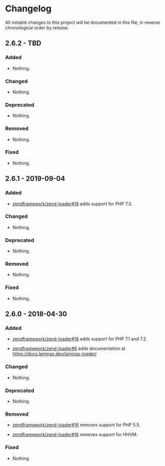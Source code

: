# Changelog

All notable changes to this project will be documented in this file, in reverse chronological order by release.

## 2.6.2 - TBD

### Added

- Nothing.

### Changed

- Nothing.

### Deprecated

- Nothing.

### Removed

- Nothing.

### Fixed

- Nothing.

## 2.6.1 - 2019-09-04

### Added

- [zendframework/zend-loader#18](https://github.com/zendframework/zend-loader/pull/18) adds support for PHP 7.3.

### Changed

- Nothing.

### Deprecated

- Nothing.

### Removed

- Nothing.

### Fixed

- Nothing.

## 2.6.0 - 2018-04-30

### Added

- [zendframework/zend-loader#16](https://github.com/zendframework/zend-loader/pull/16) adds support for PHP 7.1 and 7.2.

- [zendframework/zend-loader#8](https://github.com/zendframework/zend-loader/pull/8) adds documentation at https://docs.laminas.dev/laminas-loader/

### Changed

- Nothing.

### Deprecated

- Nothing.

### Removed

- [zendframework/zend-loader#16](https://github.com/zendframework/zend-loader/pull/16) removes support for PHP 5.5.

- [zendframework/zend-loader#16](https://github.com/zendframework/zend-loader/pull/16) removes support for HHVM.

### Fixed

- Nothing.
